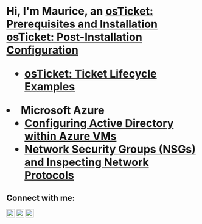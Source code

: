 <h1>Hi, I'm Maurice, an <a href="https://linkedin.com/in/maurice311>IT Professional</a>☺</h1>

<h2> Information Technology Projects:</h2>

- <b>osTicket (Help Desk Ticketing System)</b>
- [osTicket: Prerequisites and Installation](https://github.com/joshmadakorcc/osticket-prereqs) [osTicket: Post-Installation Configuration](https://github.com/Maurice2911/post-install-config)
  - [osTicket: Ticket Lifecycle Examples](https://github.com/Maurice2911/ticket-lifecycle)
- <b>Microsoft Azure</b>
  - [Configuring Active Directory within Azure VMs](https://github.com/Maurice2911/configure-ad)
  - [Network Security Groups (NSGs) and Inspecting Network Protocols](https://github.com/joshmadakorcc/azure-network-protocols)

<h2>Connect with me:</h2>

[<img align="left" alt="Josh | Twitter" width="22px" src="https://cdn.jsdelivr.net/npm/simple-icons@v3/icons/twitter.svg" />][twitter]
[<img align="left" alt="Josh | LinkedIn" width="22px" src="https://cdn.jsdelivr.net/npm/simple-icons@v3/icons/linkedin.svg" />][linkedin]
[<img align="left" alt="Josh | Instagram" width="22px" src="https://cdn.jsdelivr.net/npm/simple-icons@v3/icons/instagram.svg" />][instagram]

[twitter]: https://twitter.com/@rivers1718
[instagram]: https://www.instagram.com/mauricerivers0408
[linkedin]: https://linkedin.com/in/maurice311
